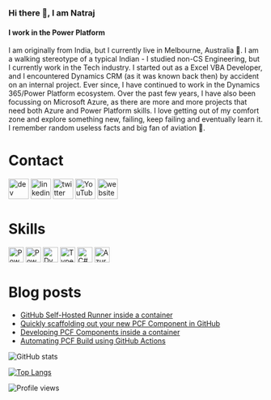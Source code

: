 ### Hi there 👋, I am Natraj
#### I work in the Power Platform

I am originally from India, but I currently live in Melbourne, Australia 🦘. I am a walking stereotype of a typical Indian - I studied non-CS Engineering, but I currently work in the Tech industry. I started out as a Excel VBA Developer, and I encountered Dynamics CRM (as it was known back then) by accident on an internal project. Ever since, I have continued to work in the Dynamics 365/Power Platform ecosystem. Over the past few years, I have also been focussing on Microsoft Azure, as there are more and more projects that need both Azure and Power Platform skills. I love getting out of my comfort zone and explore something new, failing, keep failing and eventually learn it. I remember random useless facts and big fan of aviation 🛫.

# Contact
[<img src='https://img.shields.io/badge/DEV.TO-%230A0A0A.svg?&style=for-the-badge&logo=dev-dot-to&logoColor=white' alt='dev' height='40'>](https://dev.to/rajyraman)  [<img src='https://img.shields.io/badge/linkedin-%230077B5.svg?&style=for-the-badge&logo=linkedin&logoColor=white' alt='linkedin' height='40'>](https://www.linkedin.com/in/natrajyegnaraman/)  [<img src='https://img.shields.io/badge/twitter-%231DA1F2.svg?&style=for-the-badge&logo=twitter&logoColor=white' alt='twitter' height='40'>](https://twitter.com/rajyraman)  [<img src='https://img.shields.io/badge/youtube-%23FF0000.svg?&style=for-the-badge&logo=youtube&logoColor=white"' alt='YouTube' height='40'>](https://www.youtube.com/channel/NatrajYegnaraman)  [<img src='https://img.shields.io/badge/rss-%23FFA500.svg?&style=for-the-badge&logo=rss&logoColor=white' alt='website' height='40'>](https://dreamingincrm.com/feed)

# Skills
[<img src='https://img.shields.io/badge/Power%20Apps-%23742774.svg?&style=flat-square&logo=microsoft&logoColor=white' alt='PowerApps' height='30'>](https://powerapps.microsoft.com/)
[<img src='https://img.shields.io/badge/Power%20Automate-%2306f.svg?&style=flat-square&logo=microsoft&logoColor=white' alt='PowerAutomate' height='30'>](https://flow.microsoft.com)
[<img src='https://img.shields.io/badge/Dynamics%20365-%23002050.svg?&style=flat-square&logo=Dynamics%20365&logoColor=white' alt='Dynamics 365' height='30'>](https://dynamics.microsoft.com/)
[<img src='https://img.shields.io/badge/TypeScript%20-%23007ACC.svg?&style=flat-square&logo=typescript&logoColor=white' alt='TypeScript' height='30'>](https://www.typescriptlang.org/)
[<img src='https://img.shields.io/badge/C%20Sharp-%23239120.svg?&style=flat-square&logo=c%20sharp&logoColor=white"' alt='C#' height='30'>](https://github.com/dotnet/roslyn)
[<img src='https://img.shields.io/badge/Azure%20Functions-%230062ad.svg?&style=flat-square&logo=azure%20functions&logoColor=white"' alt='Azure Functions' height='30'>](https://azure.microsoft.com/en-us/services/functions/)

# Blog posts
<!-- BLOG-POST-LIST:START -->
- [GitHub Self-Hosted Runner inside a container](https://dreamingincrm.com/2020/12/02/github-self-hosted-runner-inside-a-container/)
- [Quickly scaffolding out your new PCF Component in GitHub](https://dreamingincrm.com/2020/10/01/quickly-scaffolding-out-your-new-pcf-component-in-github/)
- [Developing PCF Components inside a container](https://dreamingincrm.com/2020/09/17/developing-pcf-components-inside-a-container/)
- [Automating PCF Build using GitHub Actions](https://dreamingincrm.com/2020/05/06/automating-pcf-build-using-github-actions/)
<!-- BLOG-POST-LIST:END -->

![GitHub stats](https://github-readme-stats.vercel.app/api?username=rajyraman&show_icons=true)  

[![Top Langs](https://github-readme-stats.vercel.app/api/top-langs/?username=rajyraman)](https://github.com/anuraghazra/github-readme-stats)

![Profile views](https://gpvc.arturio.dev/rajyraman)
